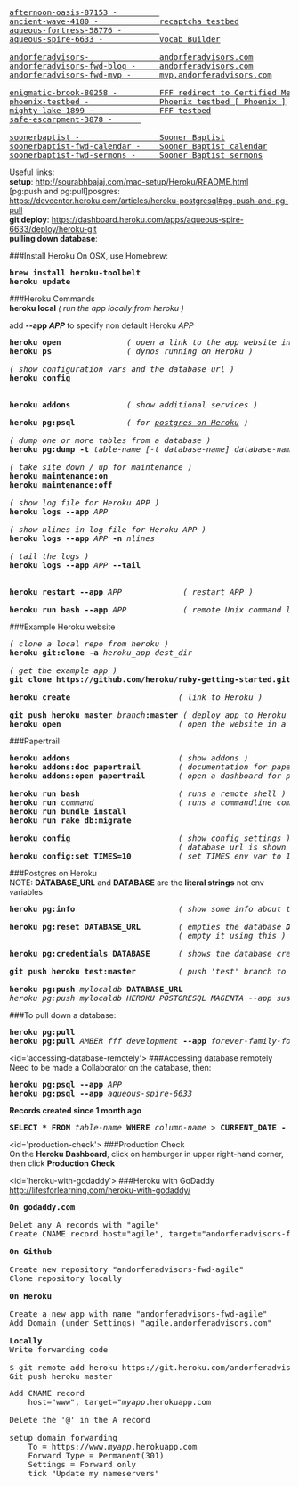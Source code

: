 <pre>
<a href="https://afternoon-oasis-87153.herokuapp.com">afternoon-oasis-87153 -         </a>
<a href="https://ancient-wave-4180.herokuapp.com">ancient-wave-4180 -             recaptcha testbed</a>
<a href="https://aqueous-fortress-58776.herokuapp.com" target="_blank">aqueous-fortress-58776 -        </a>
<a href="https://aqueous-spire-6633.herokuapp.com" target="_blank">aqueous-spire-6633 -            Vocab Builder</a>

<a href="https://www.andorferadvisors.herokuapp.com" target="_blank">andorferadvisors-               andorferadvisors.com</a>
<a href="https://www.andorferadvisors-fwd-blog.herokuapp.com" target="_blank">andorferadvisors-fwd-blog -     andorferadvisors.com</a>
<a href="https://andorferadvisors-fwd-mvp.herokuapp.com" target="_blank">andorferadvisors-fwd-mvp -      mvp.andorferadvisors.com</a>

<a href="https://enigmatic-brook-80258.herokuapp.com" target="_blank">enigmatic-brook-80258 -         FFF redirect to Certified Mediums page [ PHP ]</a>
<a href="https://phoenix-testbed.herokuapp.com" target="_blank">phoenix-testbed -               Phoenix testbed [ Phoenix ]</a>
<a href="https://mighty-lake-1899.herokuapp.com" target="_blank">mighty-lake-1899 -              FFF testbed</a>
<a href="https://safe-escarpment-3878.herokuapp.com" target="_blank">safe-escarpment-3878 -      </a>

<a href="https://www.soonerbaptist.herokuapp.com" target="_blank">soonerbaptist -                 Sooner Baptist</a>
<a href="https://www.soonerbaptist-fwd-calendar.herokuapp.com" target="_blank">soonerbaptist-fwd-calendar -    Sooner Baptist calendar</a>
<a href="https://www.soonerbaptist-fwd-sermons.herokuapp.com" target="_blank">soonerbaptist-fwd-sermons -     Sooner Baptist sermons</a>
</pre>

Useful links:  
<b>setup</b>: http://sourabhbajaj.com/mac-setup/Heroku/README.html  
[pg:push and pg:pull]posgres</b>: https://devcenter.heroku.com/articles/heroku-postgresql#pg-push-and-pg-pull  
**git deploy**: https://dashboard.heroku.com/apps/aqueous-spire-6633/deploy/heroku-git   
**pulling down database**: 


###Install Heroku
On OSX, use Homebrew:  
<pre>
<b>brew install heroku-toolbelt</b>
<b>heroku update</b>
</pre>

###Heroku Commands  
<b>heroku local</b>             <em>( run the app locally from heroku )</em>

add <b>--app <em>APP</em></b> to specify non default Heroku <em>APP</em>  
<pre>
<b>heroku open</b>              <em>( open a link to the app website in local browser )</em>
<b>heroku ps</b>                <em>( dynos running on Heroku )</em>

<em>( show configuration vars and the database url )</em>
<b>heroku config</b>            


<b>heroku addons</b>            <em>( show additional services )</em>

<b>heroku pg:psql</b>           <em>( for <a href="#accessing-database-remotely">postgres on Heroku</a> )</em>

<em>( dump one or more tables from a database )</em>
<b>heroku pg:dump -t</b> <em>table-name [-t database-name] database-name</em>

<em>( take site down / up for maintenance )</em>
<b>heroku maintenance:on</b>    
<b>heroku maintenance:off</b>

<em>( show log file for Heroku APP )</em>
<b>heroku logs --app</b> <em>APP</em> 

<em>( show nlines in log file for Heroku APP )</em>
<b>heroku logs --app</b> <em>APP</em> <b>-n</b> <em>nlines</em>  

<em>( tail the logs )</em>
<b>heroku logs --app</b> <em>APP</em> <b>--tail</b> 


<b>heroku restart --app</b> <em>APP</em>             <em>( restart APP )</em>

<b>heroku run bash --app</b> <em>APP</em>            <em>( remote Unix command line )</em>
</pre>
  
###Example Heroku website
<pre>
<em>( clone a local repo from heroku )</em>
<b>heroku git:clone -a</b> <em>heroku_app</em> <em>dest_dir</em>

<em>( get the example app )</em>
<b>git clone https://github.com/heroku/ruby-getting-started.git</b> 

<b>heroku create</b>                       <em>( link to Heroku )</em>

<b>git push heroku master</b> <em>branch</em><b>:master</b> <em>( deploy app to Heroku git )</em>
<b>heroku open</b>                         <em>( open the website in a local browser )</em>
</pre>

###Papertrail
<pre>
<b>heroku addons</b>                       <em>( show addons )</em>
<b>heroku addons:doc papertrail</b>        <em>( documentation for papertrail )</em>
<b>heroku addons:open papertrail</b>       <em>( open a dashboard for papertrail )</em>

<b>heroku run bash</b>                     <em>( runs a remote shell )</em>
<b>heroku run</b> <em>command</em>                  <em>( runs a commandline command )</em>
<b>heroku run bundle install</b>
<b>heroku run rake db:migrate</b>

<b>heroku config</b>                       <em>( show config settings )</em>
                                    <em>( database url is shown here )</em>
<b>heroku config:set TIMES=10</b>          <em>( set TIMES env var to 10 )</em>
</pre>

###Postgres on Heroku  
NOTE: <b>DATABASE_URL</b> and <b>DATABASE</b> are the <b>literal strings</b> not env variables  
<pre>
<b>heroku pg:info</b>                      <em>( show some info about the database )</em>

<b>heroku pg:reset DATABASE_URL</b>        <em>( empties the database <b>DO NOT DELETE THE DATABASE</b></em>
                                    <em>( empty it using this )</em>

<b>heroku pg:credentials DATABASE</b>      <em>( shows the database credentials: username, password)</em>

<b>git push heroku test:master</b>         <em>( push 'test' branch to 'master' on heroku )</em>

<b>heroku pg:push</b> <em>mylocaldb</em> <b>DATABASE_URL</b>
<em>heroku pg:push mylocaldb HEROKU_POSTGRESQL_MAGENTA --app sushi</em>
</pre>

###To pull down a database:
<pre>
<b>heroku pg:pull</b>
<b>heroku pg:pull</b> <em>AMBER fff_development</em> <b>--app</b> <em>forever-family-foundation</em>
</pre>

<id='accessing-database-remotely'>
###Accessing database remotely
Need to be made a Collaborator on the database, then:  
<pre>
<b>heroku pg:psql --app</b> <em>APP</em>  
<b>heroku pg:psql --app</b> <em>aqueous-spire-6633</em>
</pre>
**Records created since 1 month ago**  
<pre>
<b>SELECT * FROM</b> <em>table-name</em> <b>WHERE</b> <em>column-name</em> > <b>CURRENT_DATE - INTERVAL '1 month';</b>
</pre>

<id='production-check'>
###Production Check  
On the **Heroku  Dashboard**, click on hamburger in upper right-hand corner, then click **Production Check**

<id='heroku-with-godaddy'>
###Heroku with GoDaddy   
http://lifesforlearning.com/heroku-with-godaddy/

<pre>
<b>On godaddy.com</b>

Delet any A records with "agile"
Create CNAME record host="agile", target="andorferadvisors-fwd-agile.herokuapp.com"

<b>On Github</b>

Create new repository "andorferadvisors-fwd-agile"
Clone repository locally

<b>On Heroku</b>

Create a new app with name "andorferadvisors-fwd-agile"  
Add Domain (under Settings) "agile.andorferadvisors.com"

<b>Locally</b>
Write forwarding code

$ git remote add heroku https://git.heroku.com/andorferadvisors-fwd-agile.git
Git push heroku master
</pre>



<pre>
Add CNAME record
    host="www", target="<em>myapp</em>.herokuapp.com

Delete the '@' in the A record   

setup domain forwarding  
    To = https://www.<em>myapp</em>.herokuapp.com
    Forward Type = Permanent(301)  
    Settings = Forward only
    tick "Update my nameservers"
</pre>
